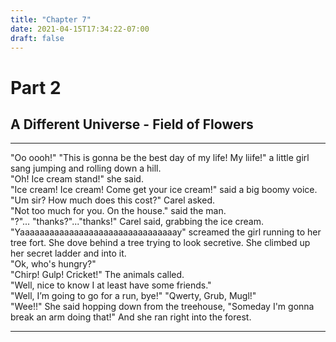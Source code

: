 ```yaml
---
title: "Chapter 7"
date: 2021-04-15T17:34:22-07:00
draft: false
---
```

# Part 2 
## A Different Universe - Field of Flowers
---

"Oo oooh!" "This is gonna be the best day of my life! My liife!" a little girl sang jumping and rolling down a hill.  
"Oh! Ice cream stand!" she said.  
"Ice cream! Ice cream! Come get your ice cream!" said a big boomy voice.  
"Um sir? How much does this cost?" Carel asked.  
"Not too much for you. On the house." said the man.  
"?"... "thanks?"..."thanks!" Carel said, grabbing the ice cream.  
"Yaaaaaaaaaaaaaaaaaaaaaaaaaaaaaaaay" screamed the girl running to her tree fort. She dove behind a tree trying to look secretive. She climbed up her secret ladder and into it.  
"Ok, who's hungry?"  
"Chirp! Gulp! Cricket!" The animals called.  
"Well, nice to know I at least have some friends."  
"Well, I’m going to go for a run, bye!"
"Qwerty, Grub, Mugl!"  
"Wee!!" She said hopping down from the treehouse, "Someday I'm gonna break an arm doing that!" And she ran right into the forest.

---
